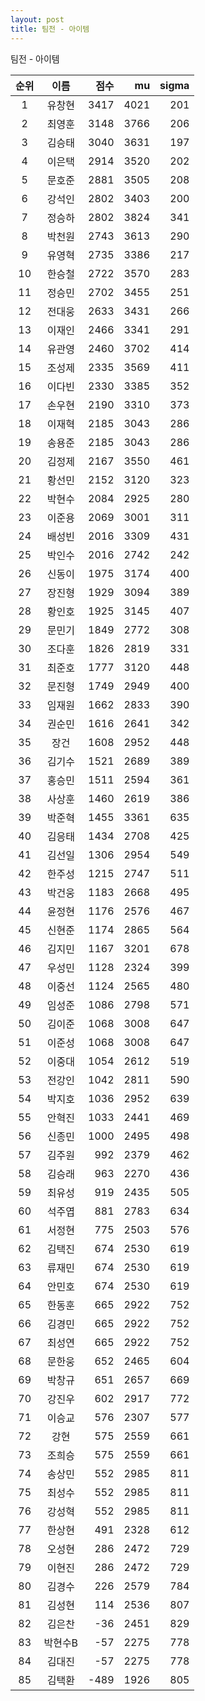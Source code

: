 ```yaml
---
layout: post
title: 팀전 - 아이템
---
```


팀전 - 아이템

| 순위 | 이름 | 점수 | mu | sigma |
|:---:|:---:|---:|---:|---:|
| 1 | 유창현 | 3417 | 4021 | 201 |
| 2 | 최영훈 | 3148 | 3766 | 206 |
| 3 | 김승태 | 3040 | 3631 | 197 |
| 4 | 이은택 | 2914 | 3520 | 202 |
| 5 | 문호준 | 2881 | 3505 | 208 |
| 6 | 강석인 | 2802 | 3403 | 200 |
| 7 | 정승하 | 2802 | 3824 | 341 |
| 8 | 박천원 | 2743 | 3613 | 290 |
| 9 | 유영혁 | 2735 | 3386 | 217 |
| 10 | 한승철 | 2722 | 3570 | 283 |
| 11 | 정승민 | 2702 | 3455 | 251 |
| 12 | 전대웅 | 2633 | 3431 | 266 |
| 13 | 이재인 | 2466 | 3341 | 291 |
| 14 | 유관영 | 2460 | 3702 | 414 |
| 15 | 조성제 | 2335 | 3569 | 411 |
| 16 | 이다빈 | 2330 | 3385 | 352 |
| 17 | 손우현 | 2190 | 3310 | 373 |
| 18 | 이재혁 | 2185 | 3043 | 286 |
| 19 | 송용준 | 2185 | 3043 | 286 |
| 20 | 김정제 | 2167 | 3550 | 461 |
| 21 | 황선민 | 2152 | 3120 | 323 |
| 22 | 박현수 | 2084 | 2925 | 280 |
| 23 | 이준용 | 2069 | 3001 | 311 |
| 24 | 배성빈 | 2016 | 3309 | 431 |
| 25 | 박인수 | 2016 | 2742 | 242 |
| 26 | 신동이 | 1975 | 3174 | 400 |
| 27 | 장진형 | 1929 | 3094 | 389 |
| 28 | 황인호 | 1925 | 3145 | 407 |
| 29 | 문민기 | 1849 | 2772 | 308 |
| 30 | 조다훈 | 1826 | 2819 | 331 |
| 31 | 최준호 | 1777 | 3120 | 448 |
| 32 | 문진형 | 1749 | 2949 | 400 |
| 33 | 임재원 | 1662 | 2833 | 390 |
| 34 | 권순민 | 1616 | 2641 | 342 |
| 35 | 장건 | 1608 | 2952 | 448 |
| 36 | 김기수 | 1521 | 2689 | 389 |
| 37 | 홍승민 | 1511 | 2594 | 361 |
| 38 | 사상훈 | 1460 | 2619 | 386 |
| 39 | 박준혁 | 1455 | 3361 | 635 |
| 40 | 김응태 | 1434 | 2708 | 425 |
| 41 | 김선일 | 1306 | 2954 | 549 |
| 42 | 한주성 | 1215 | 2747 | 511 |
| 43 | 박건웅 | 1183 | 2668 | 495 |
| 44 | 윤정현 | 1176 | 2576 | 467 |
| 45 | 신현준 | 1174 | 2865 | 564 |
| 46 | 김지민 | 1167 | 3201 | 678 |
| 47 | 우성민 | 1128 | 2324 | 399 |
| 48 | 이중선 | 1124 | 2565 | 480 |
| 49 | 임성준 | 1086 | 2798 | 571 |
| 50 | 김이준 | 1068 | 3008 | 647 |
| 51 | 이준성 | 1068 | 3008 | 647 |
| 52 | 이중대 | 1054 | 2612 | 519 |
| 53 | 전강인 | 1042 | 2811 | 590 |
| 54 | 박지호 | 1036 | 2952 | 639 |
| 55 | 안혁진 | 1033 | 2441 | 469 |
| 56 | 신종민 | 1000 | 2495 | 498 |
| 57 | 김주원 | 992 | 2379 | 462 |
| 58 | 김승래 | 963 | 2270 | 436 |
| 59 | 최유성 | 919 | 2435 | 505 |
| 60 | 석주엽 | 881 | 2783 | 634 |
| 61 | 서정현 | 775 | 2503 | 576 |
| 62 | 김택진 | 674 | 2530 | 619 |
| 63 | 류재민 | 674 | 2530 | 619 |
| 64 | 안민호 | 674 | 2530 | 619 |
| 65 | 한동훈 | 665 | 2922 | 752 |
| 66 | 김경민 | 665 | 2922 | 752 |
| 67 | 최성연 | 665 | 2922 | 752 |
| 68 | 문한웅 | 652 | 2465 | 604 |
| 69 | 박창규 | 651 | 2657 | 669 |
| 70 | 강진우 | 602 | 2917 | 772 |
| 71 | 이승교 | 576 | 2307 | 577 |
| 72 | 강현 | 575 | 2559 | 661 |
| 73 | 조희승 | 575 | 2559 | 661 |
| 74 | 송상민 | 552 | 2985 | 811 |
| 75 | 최성수 | 552 | 2985 | 811 |
| 76 | 강성혁 | 552 | 2985 | 811 |
| 77 | 한상현 | 491 | 2328 | 612 |
| 78 | 오성현 | 286 | 2472 | 729 |
| 79 | 이현진 | 286 | 2472 | 729 |
| 80 | 김경수 | 226 | 2579 | 784 |
| 81 | 김성현 | 114 | 2536 | 807 |
| 82 | 김은찬 | -36 | 2451 | 829 |
| 83 | 박현수B | -57 | 2275 | 778 |
| 84 | 김대진 | -57 | 2275 | 778 |
| 85 | 김택환 | -489 | 1926 | 805 |
